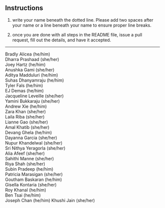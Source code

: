 ## Instructions

1) write your name beneath the dotted line. Please add two spaces after your name or a line beneath your name to ensure proper line breaks.  

2) once you are done with all steps in the README file, issue a pull request, fill out the details, and have it accepted.  

---------------------------------------------------------------------------------------------------------------------------------------

Bradly Alicea (he/him)    
Dharra Prashaad (she/her)  
Joey Hartz (he/him)      
Anushka Gami (she/her)    
Aditya Madduluri (he/him)    
Suhas Dhanyamraju (he/him)  
Tyler Fals (he/him)  
EJ Demas (he/him)   
Jacqueline Leveille (she/her)  
Yamini Bukkaraju (she/her)  
Andrew Xie (he/him)   
Zara Khan (she/her)         
Laila Riba (she/her)   
Lianne Gao (she/her)   
Amal Khatib (she/her)   
Devang Ghela (he/him)  
Dayanna Garcia (she/her)  
Nupur Khandelwal (she/her)  
Sri Nithya Yeragorla (she/her)  
Alia Afeef (she/her)   
Sahithi Manne (she/her)  
Riya Shah (she/her)  
Subin Pradeep (he/him)  
Patricia Marasigan (she/her)  
Goutham Baskaran (he/him)   
Gisella Kontaria (she/her)   
Roy Khanal (he/him)  
Ben Tsai (he/him)  
Joseph Chan (he/him)
  Khushi Jain (she/her)
